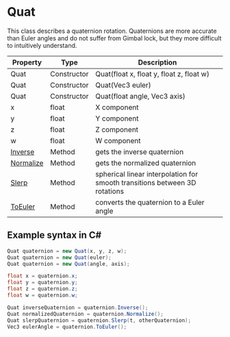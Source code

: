 # Quat

This class describes a quaternion rotation. Quaternions are more accurate than Euler angles and do not suffer from Gimbal lock, but they more difficult to intuitively understand.

| Property | Type | Description |
|---|---|---|
| Quat | Constructor | Quat(float x, float y, float z, float w) |
| Quat | Constructor | Quat(Vec3 euler) |
| Quat | Constructor | Quat(float angle, Vec3 axis) |
| x | float | X component |
| y | float | Y component |
| z | float | Z component |
| w | float | W component |
| [Inverse](Quat_Inverse.md) | Method | gets the inverse quaternion |
| [Normalize](Quat_Normalize.md) | Method | gets the normalized quaternion |
| [Slerp](Quat_Slerp.md) | Method | spherical linear interpolation for smooth transitions between 3D rotations |
| [ToEuler](Quat_ToEuler.md) | Method | converts the quaternion to a Euler angle |

## Example syntax in C#

```csharp
Quat quaternion = new Quat(x, y, z, w);
Quat quaternion = new Quat(euler);
Quat quaternion = new Quat(angle, axis);

float x = quaternion.x;
float y = quaternion.y;
float z = quaternion.z;
float w = quaternion.w;

Quat inverseQuaternion = quaternion.Inverse();
Quat normalizedQuaternion = quaternion.Normalize();
Quat slerpQuaternion = quaternion.Slerp(t, otherQuaternion);
Vec3 eulerAngle = quaternion.ToEuler();
```